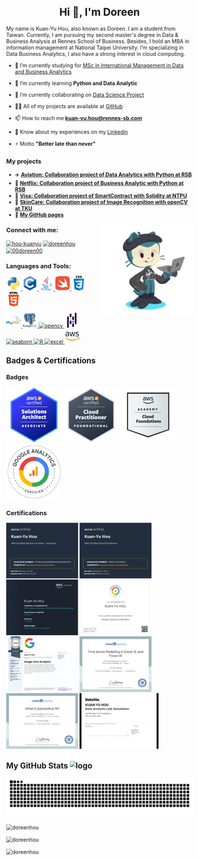 <h1 align="center">Hi 👋, I'm Doreen</h1>

<p align="left">My name is Kuan-Yu Hou, also known as Doreen. I am a student from Taiwan. Currently, I am pursuing my second master's degree in Data & Business Analysis at Rennes School of Business. Besides, I hold an MBA in information management at National Taipei University. I’m specializing in Data Business Analytics, I also have a strong interest in cloud computing.</p>


- 🔭 I’m currently studying for [MSc in International Management in Data and Business Analytics](https://www.rennes-sb.com/programmes/postgraduate/discover-masters/master-of-science-in-international-management/)

- 🌱 I’m currently learning **Python and Data Analytic**

- 👯 I’m currently collaborating on [Data Science Project](https://github.com/r41ss4/rennes_ds)

- 👨‍💻 All of my projects are available at [GitHub](https://github.com/DoreenHou)

- 📫 How to reach me ****[kuan-yu.hou@rennes-sb.com](mailto:kuan-yu.hou@rennes-sb.com)****

- 📄 Know about my experiences on my [Linkedin](https://www.linkedin.com/in/hou-kuanyu/)

- ⚡ Motto **"Better late than never"**


<!--- My projects -->
<h3 align="left"> My projects </h3>

- ✈️ **[Aviation: Collaboration project of Data Analytics with Python at RSB](https://github.com/r41ss4/rennes_da)**
- 🎥 **[Netflix: Collaboration project of Business Analytic with Python at RSB](https://github.com/r41ss4/rennes_ba)**
- 📝 **[Visa: Collaboration project of SmartContract with Solidity at NTPU](https://github.com/DoreenHou/SmartContract_passport)**
- 💄 **[SkinCare: Collaboration project of Image Recognition with openCV at TKU](https://github.com/DoreenHou/SkinCare)**
- 📰 **[My GitHub pages](https://doreenhou.github.io/Doreen-Website/)**

<!--- <img align="right" src="https://user-images.githubusercontent.com/74038190/212750155-3ceddfbd-19d3-40a3-87af-8d329c8323c4.gif" width="400"> -->
<img align="right" src="images/octocat-1741528633304.png" width="250">

<!--- Connect with me -->
<h3 align="left">Connect with me:</h3>
<p align="left">
<a href="https://linkedin.com/in/hou-kuanyu" target="blank"><img align="center" src="https://raw.githubusercontent.com/rahuldkjain/github-profile-readme-generator/master/src/images/icons/Social/linked-in-alt.svg" alt="hou-kuanyu" height="30" width="40" /></a>
<a href="https://kaggle.com/doreenhou" target="blank"><img align="center" src="https://raw.githubusercontent.com/rahuldkjain/github-profile-readme-generator/master/src/images/icons/Social/kaggle.svg" alt="doreenhou" height="30" width="40" /></a>
<a href="https://instagram.com/00doreen00" target="blank"><img align="center" src="https://raw.githubusercontent.com/rahuldkjain/github-profile-readme-generator/master/src/images/icons/Social/instagram.svg" alt="00doreen00" height="30" width="40" /></a>
</p>

<!--- Languages and Tools -->
<h3 align="left">Languages and Tools:</h3>
<p align="left">
  <a href="https://www.python.org" target="_blank" rel="noreferrer"> <img src="https://raw.githubusercontent.com/devicons/devicon/master/icons/python/python-original.svg" alt="python" width="40" height="40"/> </a> 
  <a href="https://www.cprogramming.com/" target="_blank" rel="noreferrer"> <img src="https://raw.githubusercontent.com/devicons/devicon/master/icons/c/c-original.svg" alt="c" width="40" height="40"/> </a> 
  <a href="https://www.java.com" target="_blank" rel="noreferrer"> <img src="https://raw.githubusercontent.com/devicons/devicon/master/icons/java/java-original.svg" alt="java" width="40" height="40"/> </a> 
  <a href="https://developer.apple.com/swift/" target="_blank" rel="noreferrer"> <img src="https://raw.githubusercontent.com/devicons/devicon/master/icons/swift/swift-original.svg" alt="swift" width="40" height="40"/> </a>
  <a href="https://www.w3schools.com/css/" target="_blank" rel="noreferrer"> <img src="https://raw.githubusercontent.com/devicons/devicon/master/icons/css3/css3-original-wordmark.svg" alt="css3" width="40" height="40"/> </a> 
  <a href="https://www.w3.org/html/" target="_blank" rel="noreferrer"> <img src="https://raw.githubusercontent.com/devicons/devicon/master/icons/html5/html5-original-wordmark.svg" alt="html5" width="40" height="40"/> </a> </p>
<p align="left">
  <a href="https://www.mysql.com/" target="_blank" rel="noreferrer"> <img src="https://raw.githubusercontent.com/devicons/devicon/master/icons/mysql/mysql-original-wordmark.svg" alt="mysql" width="40" height="40"/> </a>
  <a href="https://www.postgresql.org" target="_blank" rel="noreferrer"> <img src="https://raw.githubusercontent.com/devicons/devicon/master/icons/postgresql/postgresql-original-wordmark.svg" alt="postgresql" width="40" height="40"/> </a>
  <a href="https://opencv.org/" target="_blank" rel="noreferrer"> <img src="https://www.vectorlogo.zone/logos/opencv/opencv-icon.svg" alt="opencv" width="40" height="40"/> </a> 
  <a href="https://pandas.pydata.org/" target="_blank" rel="noreferrer"> <img src="https://raw.githubusercontent.com/devicons/devicon/2ae2a900d2f041da66e950e4d48052658d850630/icons/pandas/pandas-original.svg" alt="pandas" width="40" height="40"/> </a>  
  <a href="https://seaborn.pydata.org/" target="_blank" rel="noreferrer"> <img src="https://seaborn.pydata.org/_images/logo-mark-lightbg.svg" alt="seaborn" width="40" height="40"/> </a>
  <a href="https://www.r-project.org/" target="_blank" rel="noreferrer"> <img src="https://upload.wikimedia.org/wikipedia/commons/1/1b/R_logo.svg" alt="R" width="50" height="40"/> </a> 
  <a href="https://www.microsoft.com/es-es/microsoft-365/excel" target="_blank" rel="noreferrer"> <img src="https://upload.wikimedia.org/wikipedia/commons/7/73/Microsoft_Excel_2013-2019_logo.svg" alt="excel" width="40" height="40"/> 
  <a href="https://aws.amazon.com" target="_blank" rel="noreferrer"> <img src="https://raw.githubusercontent.com/devicons/devicon/master/icons/amazonwebservices/amazonwebservices-original-wordmark.svg" alt="aws" width="40" height="40"/> </a></p>

<!--- Badges & Certifications -->
<h2 align="left"> Badges  & Certifications </h2>
<h3 align="left"> Badges </h3>

<div align="left">
  <a href="https://www.credly.com/badges/30d3de23-cc61-47e3-8837-f24ac9fc1a8d/public_url"><img src="images/aws-certified-solutions-architect-associate.png" alt="AWS-SAA" height="150"/></a> 
  <a href="https://www.credly.com/badges/c2e89e9b-3b62-4bac-86d4-5b502cb103ff/public_url"><img src="images/aws-certified-cloud-practitioner.png" alt="AWS-CCP" height="150"/></a>
  <a href="https://www.credly.com/badges/e3092961-5aed-4ef7-b82c-c6a6a5ed8777/public_url"><img src="images/aws-academy-graduate-aws-academy-cloud-foundations.png" alt="AWS-Academy-Cloud-Foundations" height="150"/></a>
  <a href="https://skillshop.credential.net/386017a1-61a3-412d-880d-95c0384feeef"><img src="images/Google Analytics Certification.png" alt="Google Analytics Certification" height="150"/></a>

<h3 align="left"> Certifications </h3>
  <a href="https://www.credly.com/badges/30d3de23-cc61-47e3-8837-f24ac9fc1a8d/public_url"><img src="images/AWS Certified Solutions Architect - Associate certificate-1.png" alt="AWS-SAA" height="150"/></a>
  <a href="https://www.credly.com/badges/c2e89e9b-3b62-4bac-86d4-5b502cb103ff/public_url"><img src="images/AWS Certified Cloud Practitioner certificate-1.png" alt="AWS-CCP" height="150"/></a>
  <a href="https://www.credly.com/badges/e3092961-5aed-4ef7-b82c-c6a6a5ed8777/public_url"><img src="images/AWS_Academy_Graduate-1.png" alt="AWS-Academy-Cloud-Foundations" height="150"/></a>
  <a href="https://skillshop.credential.net/386017a1-61a3-412d-880d-95c0384feeef"><img src="images/Google Analytics Certification-1.png" alt="Google-GA" height="150"/></a>
  <a href="https://coursera.org/share/1a0039b76dc19207d43eadce45237346"><img src="images/Google Data Analytics-1.png" alt="Google-Data-Analytics" height="150"/></a>
  <a href="https://www.linkedin.com/learning/certificates/b78663399ba0435b46a99a8c0cb2ba39b7d1f0c789fc6a49e1540e952ef9082e"><img src="images/CertificateOfCompletion_Time Series Modeling in Excel R and Power BI-1.png" alt=" Time Series Modeling in Excel R and Power BI" height="150"/></a>
  <a href="https://www.linkedin.com/learning/certificates/833cd30013e50e041baeec06b800bbb19b7c10f24552bf2a65472d4d1e49fd96?trk=share_certificate"><img src="images/CertificateOfCompletion_What Is Generative AI-1.png" alt=" What Is Generative AI" height="150"/></a>
  <a href="https://forage-uploads-prod.s3.amazonaws.com/completion-certificates/9PBTqmSxAf6zZTseP/io9DzWKe3PTsiS6GG_9PBTqmSxAf6zZTseP_9eqrwRhiyhFht86gG_1739980347747_completion_certificate.pdf"><img src="images/Data Analytics Job Simulation-1.png" alt=" Data Analytics Job Simulation" height="150"/></a>

<!--- GitHub Stats -->
<h2 align="left">My GitHub Stats <img src="https://upload.wikimedia.org/wikipedia/commons/a/ae/Github-desktop-logo-symbol.svg" alt="logo" height="50" width="50" /></h2>

<img src="https://raw.githubusercontent.com/DoreenHou/DoreenHou/refs/heads/output/snake.svg" alt="Snake animation" />

<p><img align="center" src="https://github-readme-stats.vercel.app/api/top-langs?username=doreenhou&show_icons=true&locale=en&layout=compact" alt="doreenhou" /></p>

<p><img align="center" src="https://github-readme-stats.vercel.app/api?username=doreenhou&show_icons=true&locale=en" alt="doreenhou" /></p>

<p><img align="center" src="https://github-readme-streak-stats.herokuapp.com/?user=doreenhou&" alt="doreenhou" /></p>


